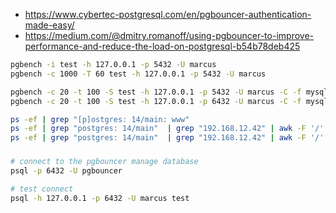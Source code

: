
- https://www.cybertec-postgresql.com/en/pgbouncer-authentication-made-easy/
- https://medium.com/@dmitry.romanoff/using-pgbouncer-to-improve-performance-and-reduce-the-load-on-postgresql-b54b78deb425

```bash
pgbench -i test -h 127.0.0.1 -p 5432 -U marcus
pgbench -c 1000 -T 60 test -h 127.0.0.1 -p 5432 -U marcus

pgbench -c 20 -t 100 -S test -h 127.0.0.1 -p 5432 -U marcus -C -f mysql.sql
pgbench -c 20 -t 100 -S test -h 127.0.0.1 -p 6432 -U marcus -C -f mysql.sql

ps -ef | grep "[p]ostgres: 14/main: www"
ps -ef | grep "postgres: 14/main"  | grep "192.168.12.42" | awk -F '/' '{print $2}' | sort | less
ps -ef | grep "postgres: 14/main"  | grep "192.168.12.42" | awk -F '/' '{print $2}' | sort | less
```

### 

```bash
# connect to the pgbouncer manage database
psql -p 6432 -U pgbouncer

# test connect
psql -h 127.0.0.1 -p 6432 -U marcus test
```
